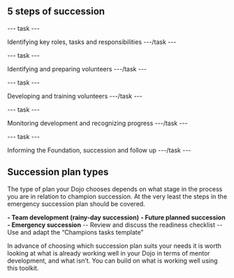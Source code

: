 ## 5 steps of succession

--- task ---

Identifying key roles, tasks and responsibilities
---/task ---

--- task ---

Identifying and preparing volunteers
---/task ---

--- task ---

Developing and training volunteers
---/task ---

--- task ---

Monitoring development and recognizing progress
---/task ---

--- task ---

Informing the Foundation, succession and follow up
---/task ---

## Succession plan types
The type of plan your Dojo chooses depends on what stage in the process you are in relation to champion succession. At the very least the steps in the emergency succession plan should be covered.

**- Team development (rainy-day succession)**
**- Future planned succession**
**- Emergency succession**
-- Review and discuss the readiness checklist
-- Use and adapt the “Champions tasks template” 


In advance of choosing which succession plan suits your needs it is worth looking at what is already working well in your Dojo in terms of mentor development, and what isn’t. You can build on what is working well using this toolkit.
